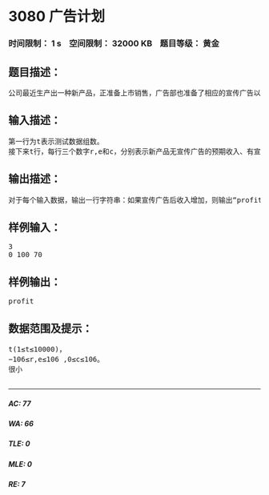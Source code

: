 # 3080 广告计划   
### 时间限制： 1 s&nbsp;&nbsp;&nbsp;&nbsp;空间限制： 32000 KB&nbsp;&nbsp;&nbsp;&nbsp;题目等级： 黄金  
## 题目描述：  

<pre>
公司最近生产出一种新产品，正准备上市销售，广告部也准备了相应的宣传广告以增加销售量。现在已知新产品有宣传广告和无宣传广告的预期收入以及广告的费用，请你编程来决定是否需要使用广告来宣传这个新产品
</pre>
  
  
## 输入描述：  

<pre>
第一行为t表示测试数据组数。  
接下来t行，每行三个数字r,e和c，分别表示新产品无宣传广告的预期收入、有宣传广告的预期收入以及宣传广告的费用
</pre>
  
  
## 输出描述：  

<pre>
对于每个输入数据，输出一行字符串：如果宣传广告后收入增加，则输出“profit”；如果宣传广告后收入降低，则输出“deficit”，如果宣传广告后，收支平衡，则输出“balance”。
</pre>
  
  
## 样例输入：  

<pre>
3  
0 100 70
</pre>
  
  
## 样例输出：  

<pre>
profit
</pre>
  
  
## 数据范围及提示：  

<pre>
t(1≤t≤10000)，
−106≤r,e≤106 ,0≤c≤106。
很小
 
</pre>
  
  
***  

##### AC: 77  
##### WA: 66  
##### TLE: 0  
##### MLE: 0  
##### RE: 7  

